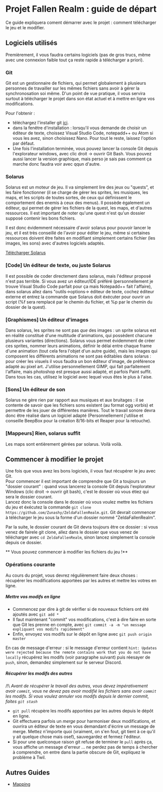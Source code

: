 # Projet Fallen Realm : guide de départ

Ce guide expliquera coment démarrer avec le projet : comment télécharger le jeu et le modifier.

## Logiciels utilisés
Premièrement, il vous faudra certains logiciels (pas de gros trucs, même avec une connexion faible tout ça reste rapide à télécharger a priori).

### Git
Git est un gestionnaire de fichiers, qui permet globalement à plusieurs personnes de travailler sur les mêmes fichiers sans avoir à gérer la synchronosation soi même. D'un point de vue pratique, il vous servira surtout à télécharger le projet dans son état actuel et à mettre en ligne vos modifications.

Pour l'obtenir :

- téléchargez l'installer git [ici](https://git-scm.com/downloads).
- dans la fenêtre d'installation : lorsqu'il vous demande de choisir un éditeur de texte, choissez Visual Studio Code, notepadd++ ou Atom si vous les avez, sinon choisissez Nano. Pour tout le reste, laissez l'option par défaut.
- Une fois l'installation terminée, vous pouvez lancer la console Git depuis l'explorateur windows, avec clic droit -> ouvrir Git Bash. Vous pouvez aussi lancer la version graphique, mais perso je sais pas comment ça marche donc faudra voir avec qqun d'autre.

### Solarus
Solarus est un moteur de jeu. Il va simplement lire des jeux ou "quests", et les faire fonctionner (il se charge de gérer les sprites, les musiques, les maps, et les scripts de toutes sortes, de ceux qui définissent le comportement des enemis à ceux des menus). Il possède également un éditeur, qui permet de gérer les fichiers de la quest, les maps, et d'autres ressources. Il est important de noter qu'une quest n'est qu'un dossier supposé contenir les bons fichiers.

Il est donc évidemment nécessaire d'avoir solarus pour pouvoir lancer le jeu, et il est très conseillé de l'avoir pour éditer le jeu, même si certaines ressources doivent être faites en modifiant simplement certains fichier (les images, les sons) avec d'autres logiciels adaptés.

[Télécharger Solarus](https://www.solarus-games.org/en/solarus/download)

### [Code] Un éditeur de texte, ou juste Solarus
Il est possible de coder directement dans solarus, mais l'éditeur proposé n'est pas terrible. Si vous avez un éditeur/IDE préféré (personnellement je trouve Visual Studio Code parfait pour ça mais Notepadd++ fait l'affaire), dans solarus allez dans "outils->options-> éditeur de texte, cochez éditeur externe et entrez la commande que Solarus doit éxécuter pour ouvrir un script (%f sera remplacé par le chemin du fichier, et %p par le chemin du dossier de la quest).

### [Graphismes] Un éditeur d'images
Dans solarus, les sprites ne sont pas *que* des images : un sprite solarus est en réalité constitué d'une multitude d'animations, qui possèdent chacune plusieurs variantes (directions). Solarus vous permet évidemment de créer ces sprites, nommer leurs animations, définir le délai entre chaque frame d'une animation (tout cela fera l'objet d'un autre guide), mais les images qui composent les différents animations ne sont pas éditables dans solarus : pour créer les visuels il vous faudra un bon éditeur d'image, de préférence adapté au pixel art. J'utilise personnellement GIMP, qui fait parfaitement l'affaire, mais photoshop est presque aussi adapté, et parfois Paint suffit. Dans tous les cas, utilisez le logiciel avec lequel vous êtes le plus à l'aise.

### [Sons] Un éditeur de son
Solarus ne gère rien par rapport aux musiques et aux bruitages : il se contente de savoir que les fichiers sons existent (au format ogg vorbis) et permettre de les jouer de différentes manières. Tout le travail sonore devra donc être réalisé dans un logiciel adapté (Personnellement j'utilise  et conseille BeepBox pour la création 8/16-bits et Reaper pour la retouche).

### [Mappeurs] Rien, solarus suffit
Les maps sont entièrement gérées par solarus. Voilà voilà.


## Commencer à modifier le projet

Une fois que vous avez les bons logiciels, il vous faut récupérer le jeu avec Git.  
Pour commencer il est important de comprendre que Git a toujours un "dossier courant" : quand vous lancerez la console Git depuis l'explorateur Windows (clic droit -> ouvrir git bash), c'est le dossier où vous étiez qui sera le dossier courant.  
Lancez donc la console dans le dossier où vous voulez mettre les fichiers du jeu et éxécutez la commande `git clone https://github.com/Zunashy/ZeldaFallenRealm.git`. Git devrait commencer à télécharger le jeu sous la forme d'un dossier nommé "ZeldaFallenRealm".  

Par la suite, le dossier courant de Git devra toujours être ce dossier : si vous venez de fairele git clone, allez dans le dossier que vous venez de télécharger avec `cd ZeldaFallenRealm`, sinon lancez simplement la console depuis ce dossier.

** Vous pouvez commencer à modifier les fichiers du jeu !**

### Opérations courante
Au cours du projet, vous devrez régulièrement faire deux choses : récupérer les modifications apportées par les autres et mettre les votres en ligne.

##### Mettre vos modifs en ligne
- Commencez par dire à git de vérifier si de nouveaux fichiers ont été ajoutés avec `git add *`
- Il faut maintenant "commit" vos modifications, c'est à dire faire en sorte que Git les prenne en compte, avec `git commit -a -m "un message expliquant vos modifs rapidement"`
- Enfin, envoyez vos modifs sur le dépôt en ligne avec `git push origin master`

En cas de message d'erreur : si le message d'erreur contient `hint: Updates were rejected because the remote contains work that you do not have locally`
récupérez les modifs (voir paragraphe suivant) puis réesayer de `push`, sinon, demandez simplement sur le serveur Discord.


##### Récupérer les modifs des autres
/!\ _Avant de récupérer le travail des autres, vous devez impérativement avoir `commit`, vous ne devez pas avoir modifié les fichiers sans avoir `commit` les modifs. Si vous voulez annuler vos modifs depuis le dernier commit, faites `git stash`_

- `git pull` récupère les modifs apportées par les autres depuis le dépôt en ligne.
- Git effectuera parfois un *merge* pour harmoniser deux modifications, et ouvrira un éditeur de texte en vous demandant d'écrire un message de merge. Mettez n'importe quoi (vraiment, on s'en fout, git tient à ce qu'il y ait quelque chose mais osef), sauvegardez et fermez l'éditeur.
- Si pour une quelconque raison git refuse de terminer le `pull` après ça, vous affiche un message d'erreur ... ne perdez pas de temps à chercher à comprendre, on entre dans la partie obscure de Git, expliquez le problème à Twil.

## Autres Guides
- [Mapping](mapping.md)